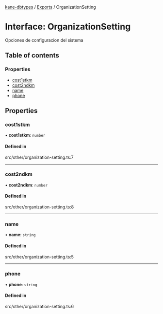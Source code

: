 [kane-dbtypes](../README.md) / [Exports](../modules.md) / OrganizationSetting

# Interface: OrganizationSetting

Opciones de configuracion del sistema

## Table of contents

### Properties

- [cost1stkm](OrganizationSetting.md#cost1stkm)
- [cost2ndkm](OrganizationSetting.md#cost2ndkm)
- [name](OrganizationSetting.md#name)
- [phone](OrganizationSetting.md#phone)

## Properties

### cost1stkm

• **cost1stkm**: `number`

#### Defined in

src/other/organization-setting.ts:7

___

### cost2ndkm

• **cost2ndkm**: `number`

#### Defined in

src/other/organization-setting.ts:8

___

### name

• **name**: `string`

#### Defined in

src/other/organization-setting.ts:5

___

### phone

• **phone**: `string`

#### Defined in

src/other/organization-setting.ts:6
